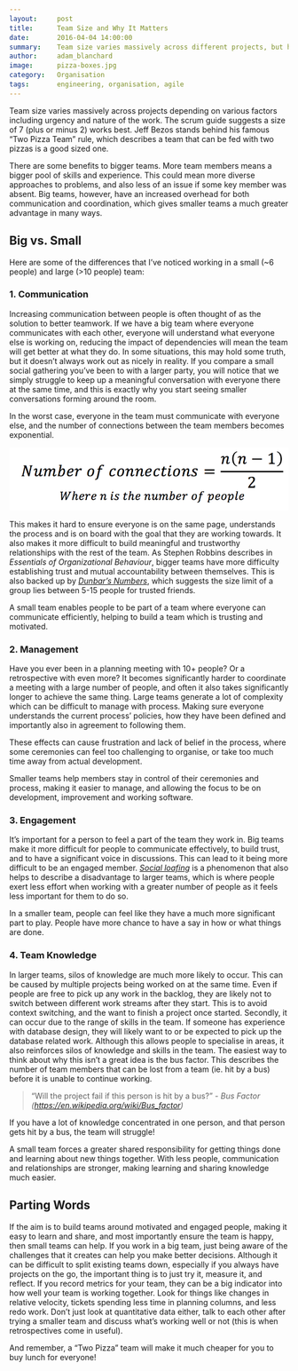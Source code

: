 ```yaml
---
layout:     post
title:      Team Size and Why It Matters
date:       2016-04-04 14:00:00
summary:    Team size varies massively across different projects, but how big should a team be, and why does it matter?
author:     adam_blanchard
image:      pizza-boxes.jpg
category:   Organisation
tags:       engineering, organisation, agile
---
```


Team size varies massively across projects depending on various factors including urgency and nature of the work. The scrum guide suggests a size of 7 (plus or minus 2) works best. Jeff Bezos stands behind his famous “Two Pizza Team” rule, which describes a team that can be fed with two pizzas is a good sized one.

There are some benefits to bigger teams. More team members means a bigger pool of skills and experience. This could mean more diverse approaches to problems, and also less of an issue if some key member was absent. Big teams, however, have an increased overhead for both communication and coordination, which gives smaller teams a much greater advantage in many ways.

## Big vs. Small
Here are some of the differences that I’ve noticed working in a small (~6 people) and large (>10 people) team:

### 1\. Communication
Increasing communication between people is often thought of as the solution to better teamwork. If we have a big team where everyone communicates with each other, everyone will understand what everyone else is working on, reducing the impact of dependencies will mean the team will get better at what they do. In some situations, this may hold some truth, but it doesn’t always work out as nicely in reality. If you compare a small social gathering you’ve been to with a larger party, you will notice that we simply struggle to keep up a meaningful conversation with everyone there at the same time, and this is exactly why you start seeing smaller conversations forming around the room.

In the worst case, everyone in the team must communicate with everyone else, and the number of connections between the team members becomes exponential.

![Number of connections formula](/images/team-size-number-of-connections.png)

This makes it hard to ensure everyone is on the same page, understands the process and is on board with the goal that they are working towards. It also makes it more difficult to build meaningful and trustworthy relationships with the rest of the team. As Stephen Robbins describes in *Essentials of Organizational Behaviour*, bigger teams have more difficulty establishing trust and mutual accountability between themselves. This is also backed up by *[Dunbar’s Numbers](https://en.wikipedia.org/wiki/Dunbar%27s_number)*, which suggests the size limit of a group lies between 5-15 people for trusted friends.

A small team enables people to be part of a team where everyone can communicate efficiently, helping to build a team which is trusting and motivated.

### 2\. Management
Have you ever been in a planning meeting with 10+ people? Or a retrospective with even more? It becomes significantly harder to coordinate a meeting with a large number of people, and often it also takes significantly longer to achieve the same thing. Large teams generate a lot of complexity which can be difficult to manage with process. Making sure everyone understands the current process’ policies, how they have been defined and importantly also in agreement to following them. 

These effects can cause frustration and lack of belief in the process, where some ceremonies can feel too challenging to organise, or take too much time away from actual development.

Smaller teams help members stay in control of their ceremonies and process, making it easier to manage, and allowing the focus to be on development, improvement and working software.

### 3\. Engagement
It’s important for a person to feel a part of the team they work in. Big teams make it more difficult for people to communicate effectively, to build trust, and to have a significant voice in discussions. This can lead to it being more difficult to be an engaged member. *[Social loafing](https://en.wikipedia.org/wiki/Social_loafing)* is a phenomenon that also helps to describe a disadvantage to larger teams, which is where people exert less effort when working with a greater number of people as it feels less important for them to do so.

In a smaller team, people can feel like they have a much more significant part to play. People have more chance to have a say in how or what things are done.

### 4\. Team Knowledge
In larger teams, silos of knowledge are much more likely to occur. This can be caused by multiple projects being worked on at the same time. Even if people are free to pick up any work in the backlog, they are likely not to switch between different work streams after they start. This is to avoid context switching, and the want to finish a project once started. Secondly, it can occur due to the range of skills in the team. If someone has experience with database design, they will likely want to or be expected to pick up the database related work. Although this allows people to specialise in areas, it also reinforces silos of knowledge and skills in the team. The easiest way to think about why this isn’t a great idea is the bus factor. This describes the number of team members that can be lost from a team (ie. hit by a bus) before it is unable to continue working. 

>“Will the project fail if this person is hit by a bus?” 
>*- Bus Factor (<https://en.wikipedia.org/wiki/Bus_factor>)*

If you have a lot of knowledge concentrated in one person, and that person gets hit by a bus, the team will struggle!

A small team forces a greater shared responsibility for getting things done and learning about new things together. With less people, communication and relationships are stronger, making learning and sharing knowledge much easier.


## Parting Words
If the aim is to build teams around motivated and engaged people, making it easy to learn and share, and most importantly ensure the team is happy, then small teams can help. If you work in a big team, just being aware of the challenges that it creates can help you make better decisions. Although it can be difficult to split existing teams down, especially if you always have projects on the go, the important thing is to just try it, measure it, and reflect. If you record metrics for your team, they can be a big indicator into how well your team is working together. Look for things like changes in relative velocity, tickets spending less time in planning columns, and less redo work. Don’t just look at quantitative data either, talk to each other after trying a smaller team and discuss what’s working well or not (this is when retrospectives come in useful).

And remember, a “Two Pizza” team will make it much cheaper for you to buy lunch for everyone!